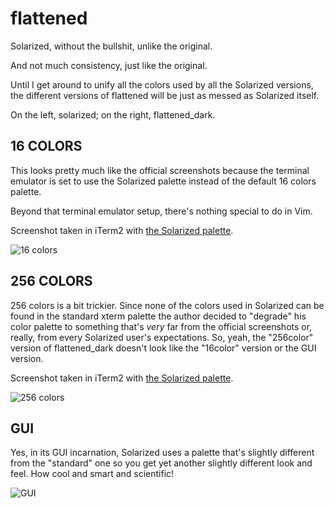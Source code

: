 flattened
=========

Solarized, without the bullshit, unlike the original.

And not much consistency, just like the original.

Until I get around to unify all the colors used by all the Solarized versions, the different versions of flattened will be just as messed as Solarized itself.

On the left, solarized; on the right, flattened_dark.

## 16 COLORS

This looks pretty much like the official screenshots because the terminal emulator is set to use the Solarized palette instead of the default 16 colors palette.

Beyond that terminal emulator setup, there's nothing special to do in Vim.

Screenshot taken in iTerm2 with [the Solarized palette](https://github.com/altercation/solarized/tree/master/iterm2-colors-solarized).

![16 colors](https://raw.githubusercontent.com/romainl/flattened/master/screenshots/16colors_left_solarized_right_flatened_dark.png)

## 256 COLORS

256 colors is a bit trickier. Since none of the colors used in Solarized can be found in the standard xterm palette the author decided to "degrade" his color palette to something that's *very* far from the official screenshots or, really, from every Solarized user's expectations. So, yeah, the "256color" version of flattened_dark doesn't look like the "16color" version or the GUI version.

Screenshot taken in iTerm2 with [the Solarized palette](https://github.com/altercation/solarized/tree/master/iterm2-colors-solarized).

![256 colors](https://raw.githubusercontent.com/romainl/flattened/master/screenshots/256colors_left_solarized_right_flatened_dark.png)

## GUI

Yes, in its GUI incarnation, Solarized uses a palette that's slightly different from the "standard" one so you get yet another slightly different look and feel. How cool and smart and scientific!

![GUI](https://raw.githubusercontent.com/romainl/flattened/master/screenshots/GUI_left_solarized_righ_flatened_dark.png)
